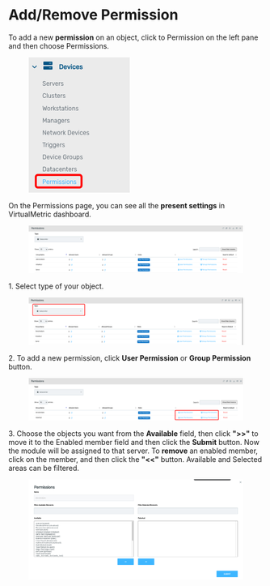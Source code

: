 # Add/Remove Permission

To add a new **permission** on an object, click to Permission on the left pane and then choose Permissions.

<div align="left">

<figure><img src="../../../.gitbook/assets/image (359).png" alt=""><figcaption></figcaption></figure>

</div>

On the Permissions page, you can see all the **present settings** in VirtualMetric dashboard.

<figure><img src="../../../.gitbook/assets/image (360).png" alt=""><figcaption></figcaption></figure>

1\.      Select type of your object.&#x20;

<figure><img src="../../../.gitbook/assets/image (361).png" alt=""><figcaption></figcaption></figure>

2\.      To add a new permission, click **User Permission** or **Group Permission** button.

<figure><img src="../../../.gitbook/assets/image (362).png" alt=""><figcaption></figcaption></figure>

3\.      Choose the objects you want from the **Available** field, then click **">>"** to move it to the Enabled member field and then click the **Submit** button. Now the module will be assigned to that server. To **remove** an enabled member, click on the member, and then click the **"<<"** button. Available and Selected areas can be filtered.&#x20;

<figure><img src="../../../.gitbook/assets/image (363).png" alt=""><figcaption></figcaption></figure>
